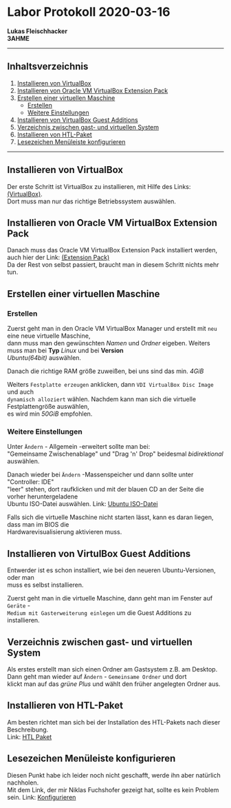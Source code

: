 # Labor Protokoll 2020-03-16
         
**Lukas Fleischhacker**       
**3AHME**   

----------------------------
## Inhaltsverzeichnis    
1) [Installieren von VirtualBox](#installieren-von-virtualbox)  
2) [Installieren von Oracle VM VirtualBox Extension Pack](#installieren-von-oracle-vm-virtualbox-extension-pack)    
3) [Erstellen einer virtuellen Maschine](#erstellen-einer-virtuellen-maschine)
      * [Erstellen](#erstellen)     
      * [Weitere Einstellungen](#weitere-einstellungen)                 
4) [Installieren von VirtualBox Guest Additions](#installieren-von-virtualbox-guest-additions)
5) [Verzeichnis zwischen gast- und virtuellen System](#verzeichnis-zwischen-gast--und-virtuellen-system)    
6) [Installieren von HTL-Paket](#installieren-von-htl-paket)
7) [Lesezeichen Menüleiste konfigurieren](#lesezeichen-menüleiste-konfigurieren)
----------------------------        

## Installieren von VirtualBox
Der erste Schritt ist VirtualBox zu installieren, mit Hilfe des Links: [(VirtualBox)](https://www.virtualbox.org/wiki/Downloads).    
Dort muss man nur das richtige Betriebssystem auswählen.

## Installieren von Oracle VM VirtualBox Extension Pack
Danach muss das Oracle VM VirtualBox Extension Pack installiert werden,     
auch hier der Link: [(Extension Pack)](https://download.virtualbox.org/virtualbox/6.1.4/Oracle_VM_VirtualBox_Extension_Pack-6.1.4.vbox-extpack)   
Da der Rest von selbst passiert, braucht man in diesem Schritt nichts mehr tun.

## Erstellen einer virtuellen Maschine 
### Erstellen 
Zuerst geht man in den Oracle VM VirtualBox Manager und erstellt mit ````neu```` eine neue virtuelle Maschine,    
dann muss man den gewünschten *Namen* und *Ordner* eigeben. Weiters muss man bei **Typ** *Linux* und bei **Version**    
*Ubuntu(64bit)* auswählen.    
    
Danach die richtige RAM größe zuweißen, bei uns sind das min. *4GiB*      
    
Weiters ````Festplatte erzeugen```` anklicken, dann ````VDI VirtualBox Disc Image````  und auch    
````dynamisch alloziert```` wählen. Nachdem kann man sich die virtuelle Festplattengröße auswählen,   
es wird min *50GiB* empfohlen. 

### Weitere Einstellungen
Unter ````Ändern```` - Allgemein -erweitert sollte man bei:   
"Gemeinsame Zwischenablage" und "Drag 'n' Drop" beidesmal *bidirektional* auswählen.    
                  
Danach wieder bei ````Ändern```` -Massenspeicher und dann sollte unter "Controller: IDE"             
"leer" stehen, dort raufklicken und mit der blauen CD an der Seite die vorher heruntergeladene              
Ubuntu ISO-Datei auswählen. Link: [Ubuntu ISO-Datei](https://ubuntu.com/download/desktop/thank-you?version=18.04.4&architecture=amd64)                                                  
                  
Falls sich die virtuelle Maschine nicht starten lässt, kann es daran liegen, dass man im BIOS die           
Hardwarevisualisierung aktivieren muss.               

## Installieren von VirtulBox Guest Additions
Entwerder ist es schon installiert, wie bei den neueren Ubuntu-Versionen, oder man                 
muss es selbst installieren.                 
                  
Zuerst geht man in die virtuelle Maschine, dann geht man im Fenster auf ````Geräte```` -           
````Medium mit Gasterweiterung einlegen```` um die Guest Additions zu installieren.                

## Verzeichnis zwischen gast- und virtuellen System
Als erstes erstellt man sich einen Ordner am Gastsystem z.B. am Desktop.                  
Dann geht man wieder auf ````Ändern```` - ````Gemeinsame Ordner```` und dort                 
klickt man auf das *grüne Plus* und wählt den früher angelegten Ordner aus.               

## Installieren von HTL-Paket
Am besten richtet man sich bei der Installation des HTL-Pakets nach dieser Beschreibung.           
Link: [HTL Paket](http://www.htl-mechatronik.at/ubuntu-htl/readme)               

## Lesezeichen Menüleiste konfigurieren
Diesen Punkt habe ich leider noch nicht geschafft, werde ihn aber natürlich nachholen.             
Mit dem Link, der mir Niklas Fuchshofer gezeigt hat, sollte es kein Problem sein.
Link: [Konfigurieren](https://support.mozilla.org/de/kb/Lesezeichen-sichern-und-wiederherstellen)


